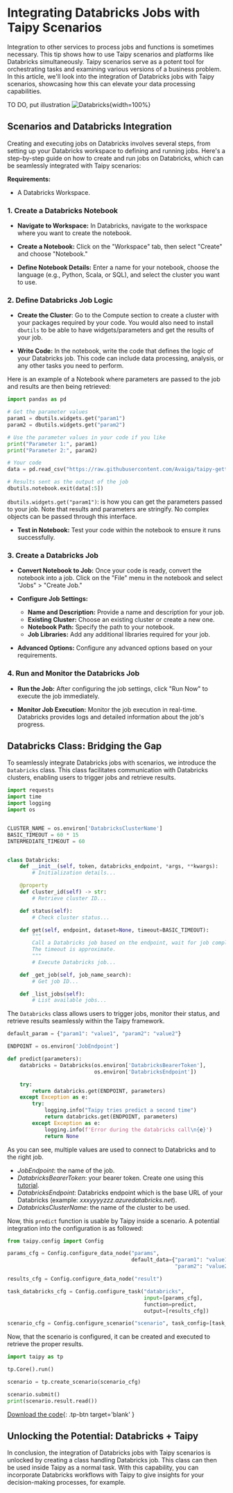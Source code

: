 # Integrating Databricks Jobs with Taipy Scenarios

Integration to other services to process jobs and functions is sometimes necessary. 
This tip shows how to use Taipy scenarios and platforms like Databricks simultaneously. 
Taipy scenarios serve as a potent tool for orchestrating tasks and examining various 
versions of a business problem. In this article, we'll look into the integration of 
Databricks jobs with Taipy scenarios, showcasing how this can elevate your data 
processing capabilities.

TO DO, put illustration
![Databricks](Databricks.png){width=100%}

## Scenarios and Databricks Integration

Creating and executing jobs on Databricks involves several steps, from setting up your 
Databricks workspace to defining and running jobs. Here's a step-by-step guide on how 
to create and run jobs on Databricks, which can be seamlessly integrated with Taipy 
scenarios:

**Requirements:**

- A Databricks Workspace.

### 1. Create a Databricks Notebook

- **Navigate to Workspace:** In Databricks, navigate to the workspace where you want to 
create the notebook.

- **Create a Notebook:** Click on the "Workspace" tab, then select "Create" and choose 
"Notebook."

- **Define Notebook Details:** Enter a name for your notebook, choose the language 
(e.g., Python, Scala, or SQL), and select the cluster you want to use.

### 2. Define Databricks Job Logic

- **Create the Cluster**: Go to the Compute section to create a cluster with your 
packages required by your code. You would also need to install `dbutils` to be able to 
have widgets/parameters and get the results of your job.

- **Write Code:** In the notebook, write the code that defines the logic of your 
Databricks job. This code can include data processing, analysis, or any other tasks you 
need to perform.

Here is an example of a Notebook where parameters are passed to the job and results are 
then being retrieved:

```python
import pandas as pd

# Get the parameter values
param1 = dbutils.widgets.get("param1")
param2 = dbutils.widgets.get("param2")

# Use the parameter values in your code if you like
print("Parameter 1:", param1)
print("Parameter 2:", param2)

# Your code
data = pd.read_csv("https://raw.githubusercontent.com/Avaiga/taipy-getting-started-core/develop/src/daily-min-temperatures.csv")

# Results sent as the output of the job
dbutils.notebook.exit(data[:5])
```

`dbutils.widgets.get("param1")`: is how you can get the parameters passed to your job. 
Note that results and parameters are stringify. No complex objects can be passed 
through this interface.

- **Test in Notebook:** Test your code within the notebook to ensure it runs 
successfully.

### 3. Create a Databricks Job

- **Convert Notebook to Job:** Once your code is ready, convert the notebook into a 
job. Click on the "File" menu in the notebook and select "Jobs" > "Create Job."

- **Configure Job Settings:**
  - **Name and Description:** Provide a name and description for your job.
  - **Existing Cluster:** Choose an existing cluster or create a new one.
  - **Notebook Path:** Specify the path to your notebook.
  - **Job Libraries:** Add any additional libraries required for your job.

- **Advanced Options:** Configure any advanced options based on your requirements.

### 4. Run and Monitor the Databricks Job

- **Run the Job:** After configuring the job settings, click "Run Now" to execute the job immediately.

- **Monitor Job Execution:** Monitor the job execution in real-time. Databricks 
provides logs and detailed information about the job's progress.


## Databricks Class: Bridging the Gap

To seamlessly integrate Databricks jobs with scenarios, we introduce the `Databricks` 
class. This class facilitates communication with Databricks clusters, enabling users to 
trigger jobs and retrieve results.

```python
import requests
import time
import logging
import os


CLUSTER_NAME = os.environ['DatabricksClusterName']
BASIC_TIMEOUT = 60 * 15
INTERMEDIATE_TIMEOUT = 60


class Databricks:
    def __init__(self, token, databricks_endpoint, *args, **kwargs):
        # Initialization details...

    @property
    def cluster_id(self) -> str:
        # Retrieve cluster ID...

    def status(self):
        # Check cluster status...

    def get(self, endpoint, dataset=None, timeout=BASIC_TIMEOUT):
        """
        Call a Databricks job based on the endpoint, wait for job completion, and return the result.
        The timeout is approximate.
        """
        # Execute Databricks job...

    def _get_job(self, job_name_search):
        # Get job ID...

    def _list_jobs(self):
        # List available jobs...
```

The `Databricks` class allows users to trigger jobs, monitor their status, and retrieve 
results seamlessly within the Taipy framework.

```python
default_param = {"param1": "value1", "param2": "value2"}

ENDPOINT = os.environ['JobEndpoint']

def predict(parameters):
    databricks = Databricks(os.environ['DatabricksBearerToken'],
                            os.environ['DatabricksEndpoint'])

    try:
        return databricks.get(ENDPOINT, parameters)
    except Exception as e:
        try:
            logging.info("Taipy tries predict a second time")
            return databricks.get(ENDPOINT, parameters)
        except Exception as e:
            logging.info(f'Error during the databricks call\n{e}')
            return None

```

As you can see, multiple values are used to connect to Databricks and to the right job.

- *JobEndpoint*: the name of the job.
- *DatabricksBearerToken*: your bearer token. Create one using this [tutorial](https://docs.databricks.com/en/dev-tools/auth/pat.html).
- *DatabricksEndpoint*: Databricks endpoint which is the base URL of your Databricks (example: *xxxyyyyzzz.azuredatabricks.net*).
- *DatabricksClusterName*: the name of the cluster to be used.

Now, this `predict` function is usable by Taipy inside a scenario. A potential 
integration into the configuration is as followed:

```python
from taipy.config import Config

params_cfg = Config.configure_data_node("params",
                                        default_data={"param1": "value1",
                                                      "param2": "value2"})

results_cfg = Config.configure_data_node("result")

task_databricks_cfg = Config.configure_task("databricks",
                                            input=[params_cfg],
                                            function=predict,
                                            output=[results_cfg])

scenario_cfg = Config.configure_scenario("scenario", task_config=[task_databricks_cfg])
```

Now, that the scenario is configured, it can be created and executed to retrieve the 
proper results.

```python
import taipy as tp 

tp.Core().run()

scenario = tp.create_scenario(scenario_cfg)

scenario.submit()
print(scenario.result.read())
```

[Download the code](./example.py){: .tp-btn target='blank' }

## Unlocking the Potential: Databricks + Taipy

In conclusion, the integration of Databricks jobs with Taipy scenarios is unlocked by 
creating a class handling Databricks job. This class can then be used inside Taipy as a 
normal task. With this capability, you can incorporate Databricks workflows with Taipy 
to give insights for your decision-making processes, for example.